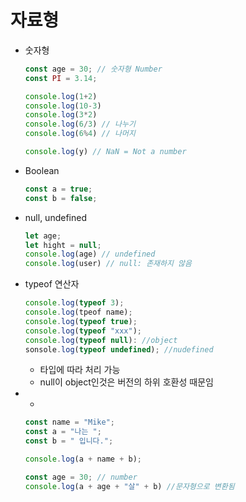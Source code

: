 # 자료형

* 숫자형

  ``` javascript
  const age = 30; // 숫자형 Number
  const PI = 3.14;
  
  console.log(1+2)
  console.log(10-3)
  console.log(3*2)
  console.log(6/3) // 나누기
  console.log(6%4) // 나머지
  
  console.log(y) // NaN = Not a number
  ```



* Boolean

  ``` javascript
  const a = true;
  const b = false;
  ```

  

* null, undefined

  ```javascript
  let age;
  let hight = null;
  console.log(age) // undefined
  console.log(user) // null: 존재하지 않음
  ```

  

* typeof 연산자

  ``` javascript
  console.log(typeof 3);
  console.log(tpeof name);
  console.log(typeof true);
  console.log(typeof "xxx");
  console.log(typeof null): //object
  sonsole.log(typeof undefined); //nudefined
  ```

  * 타입에 따라 처리 가능
  * null이 object인것은 버전의 하위 호환성 때문임



* +

  ``` javascript
  const name = "Mike";
  const a = "나는 ";
  const b = " 입니다.";
  
  console.log(a + name + b);
  
  const age = 30; // number
  console.log(a + age + "살" + b) //문자형으로 변환됨
  ```

  